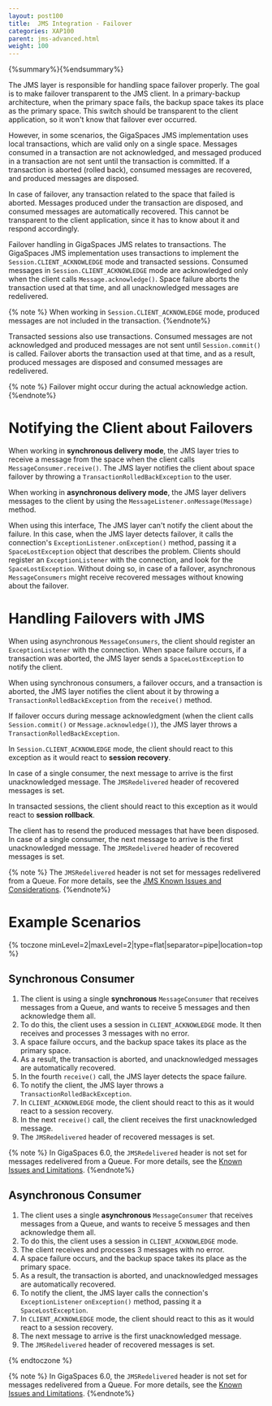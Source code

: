 ```yaml
---
layout: post100
title:  JMS Integration - Failover
categories: XAP100
parent: jms-advanced.html
weight: 100
---
```


{%summary%}{%endsummary%}

The JMS layer is responsible for handling space failover properly. The goal is to make failover transparent to the JMS client. In a primary-backup architecture, when the primary space fails, the backup space takes its place as the primary space. This switch should be transparent to the client application, so it won't know that failover ever occurred.

However, in some scenarios, the GigaSpaces JMS implementation uses local transactions, which are valid only on a single space. Messages consumed in a transaction are not acknowledged, and messaged produced in a transaction are not sent until the transaction is committed. If a transaction is aborted (rolled back), consumed messages are recovered, and produced messages are disposed.

In case of failover, any transaction related to the space that failed is aborted. Messages produced under the transaction are disposed, and consumed messages are automatically recovered. This cannot be transparent to the client application, since it has to know about it and respond accordingly.

Failover handling in GigaSpaces JMS relates to transactions. The GigaSpaces JMS implementation uses transactions to implement the `Session.CLIENT_ACKNOWLEDGE` mode and transacted sessions. Consumed messages in `Session.CLIENT_ACKNOWLEDGE` mode are acknowledged only when the client calls `Message.acknowledge()`. Space failure aborts the transaction used at that time, and all unacknowledged messages are redelivered.

{% note %}
When working in `Session.CLIENT_ACKNOWLEDGE` mode, produced messages are not included in the transaction.
{%endnote%}

Transacted sessions also use transactions. Consumed messages are not acknowledged and produced messages are not sent until `Session.commit()` is called. Failover aborts the transaction used at that time, and as a result, produced messages are disposed and consumed messages are redelivered.

{% note %}
Failover might occur during the actual acknowledge action.
{%endnote%}

# Notifying the Client about Failovers

When working in **synchronous delivery mode**, the JMS layer tries to receive a message from the space when the client calls `MessageConsumer.receive()`. The JMS layer notifies the client about space failover by throwing a `TransactionRolledBackException` to the user.

When working in **asynchronous delivery mode**, the JMS layer delivers messages to the client by using the `MessageListener.onMessage(Message)` method.

When using this interface, The JMS layer can't notify the client about the failure. In this case, when the JMS layer detects failover, it calls the connection's `ExceptionListener.onException()` method, passing it a `SpaceLostException` object that describes the problem. Clients should register an `ExceptionListener` with the connection, and look for the `SpaceLostException`. Without doing so, in case of a failover, asynchronous `MessageConsumers` might receive recovered messages without knowing about the failover.

# Handling Failovers with JMS

When using asynchronous `MessageConsumers`, the client should register an `ExceptionListener` with the connection. When space failure occurs, if a transaction was aborted, the JMS layer sends a `SpaceLostException` to notify the client.

When using synchronous consumers, a failover occurs, and a transaction is aborted, the JMS layer notifies the client about it by throwing a `TransactionRolledBackException` from the `receive()` method.

If failover occurs during message acknowledgment (when the client calls `Session.commit()` or `Message.acknowledge()`), the JMS layer throws a `TransactionRolledBackException`.

In `Session.CLIENT_ACKNOWLEDGE` mode, the client should react to this exception as it would react to **session recovery**.

In case of a single consumer, the next message to arrive is the first unacknowledged message. The `JMSRedelivered` header of recovered messages is set.

In transacted sessions, the client should react to this exception as it would react to **session rollback**.

The client has to resend the produced messages that have been disposed. In case of a single consumer, the next message to arrive is the first unacknowledged message. The `JMSRedelivered` header of recovered messages is set.

{% note %}
The `JMSRedelivered` header is not set for messages redelivered from a Queue. For more details, see the [JMS Known Issues and Considerations](./jms-known-issues-and-considerations.html).
{%endnote%}

# Example Scenarios

{% toczone minLevel=2|maxLevel=2|type=flat|separator=pipe|location=top %}

## Synchronous Consumer

1. The client is using a single **synchronous** `MessageConsumer` that receives messages from a Queue, and wants to receive 5 messages and then acknowledge them all.
1. To do this, the client uses a session in `CLIENT_ACKNOWLEDGE` mode. It then receives and processes 3 messages with no error.
1. A space failure occurs, and the backup space takes its place as the primary space.
1. As a result, the transaction is aborted, and unacknowledged messages are automatically recovered.
1. In the fourth `receive()` call, the JMS layer detects the space failure.
1. To notify the client, the JMS layer throws a `TransactionRolledBackException`.
1. In `CLIENT_ACKNOWLEDGE` mode, the client should react to this as it would react to a session recovery.
1. In the next `receive()` call, the client receives the first unacknowledged message.
1. The `JMSRedelivered` header of recovered messages is set.

{% note %}
In GigaSpaces 6.0, the `JMSRedelivered` header is not set for messages redelivered from a Queue. For more details, see the [Known Issues and Limitations](./jms-known-issues-and-considerations.html).
{%endnote%}

## Asynchronous Consumer

1. The client uses a single **asynchronous** `MessageConsumer` that receives messages from a Queue, and wants to receive 5 messages and then acknowledge them all.
1. To do this, the client uses a session in `CLIENT_ACKNOWLEDGE` mode.
1. The client receives and processes 3 messages with no error.
1. A space failure occurs, and the backup space takes its place as the primary space.
1. As a result, the transaction is aborted, and unacknowledged messages are automatically recovered.
1. To notify the client, the JMS layer calls the connection's `ExceptionListener` `onException()` method, passing it a `SpaceLostException`.
1. In `CLIENT_ACKNOWLEDGE` mode, the client should react to this as it would react to a session recovery.
1. The next message to arrive is the first unacknowledged message.
1. The `JMSRedelivered` header of recovered messages is set.

{% endtoczone %}

{% note %}
In GigaSpaces 6.0, the `JMSRedelivered` header is not set for messages redelivered from a Queue. For more details, see the [Known Issues and Limitations](./jms-known-issues-and-considerations.html).
{%endnote%}
